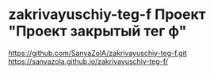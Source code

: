 # zakrivayuschiy-teg-f Проект "Проект закрытый тег ф" 
https://github.com/SanyaZolA/zakrivayuschiy-teg-f.git
https://sanyazola.github.io/zakrivayuschiy-teg-f/